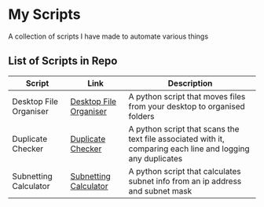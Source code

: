 # My Scripts

A collection of scripts I have made to automate various things

## List of Scripts in Repo
| Script                    | Link                                                                | Description                                                                                                         |
|---------------------------|---------------------------------------------------------------------|---------------------------------------------------------------------------------------------------------------------|
| Desktop File Organiser    |[Desktop File Organiser](https://github.com/StormerD/Programs/tree/main/File_Organiser)                            | A python script that moves files from your desktop to organised folders                                             |
| Duplicate Checker         |[Duplicate Checker](https://github.com/StormerD/Programs/tree/main/Duplicate_Checker)                              | A python script that scans the text file associated with it, comparing each line and logging any duplicates         |
| Subnetting Calculator     |[Subnetting Calculator](https://github.com/StormerD/Programs/tree/main/Subnet_Calculator)                      | A python script that calculates subnet info from an ip address and subnet mask                                      |